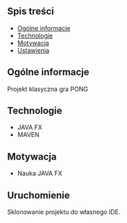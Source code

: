 ## Spis treści
* [Ogólne informacje](#ogólne-infrmacje)
* [Technologie](#technologie)
* [Motywacja](#motywacja)
* [Ustawienia](#ustawienia)

## Ogólne informacje
Projekt klasyczna gra PONG 
	
## Technologie
* JAVA FX
* MAVEN
	
## Motywacja
* Nauka JAVA FX  
  
## Uruchomienie
Sklonowanie projektu do własnego IDE.

